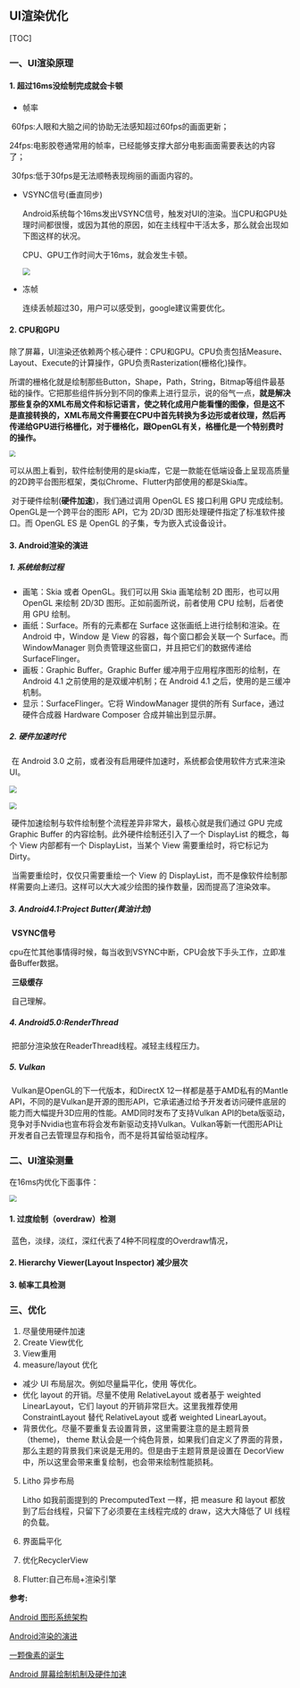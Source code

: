 ## UI渲染优化

[TOC]

### 一、UI渲染原理

#### 1. 超过16ms没绘制完成就会卡顿

- 帧率

​	60fps:人眼和大脑之间的协助无法感知超过60fps的画面更新；

​	24fps:电影胶卷通常用的帧率，已经能够支撑大部分电影画面需要表达的内容了；

​	30fps:低于30fps是无法顺畅表现绚丽的画面内容的。	

- VSYNC信号(垂直同步)

  Android系统每个16ms发出VSYNC信号，触发对UI的渲染。当CPU和GPU处理时间都很慢，或因为其他的原因，如在主线程中干活太多，那么就会出现如下图这样的状况。

  CPU、GPU工作时间大于16ms，就会发生卡顿。

  <img src="images/ui_render_vsync.png" style="zoom:80%;" />

- 冻帧

  连续丢帧超过30，用户可以感受到，google建议需要优化。

#### 2. CPU和GPU

​	除了屏幕，UI渲染还依赖两个核心硬件：CPU和GPU。CPU负责包括Measure、Layout、Execute的计算操作，GPU负责Rasterization(栅格化)操作。

​	所谓的栅格化就是绘制那些Button，Shape，Path，String，Bitmap等组件最基础的操作。它把那些组件拆分到不同的像素上进行显示，说的俗气一点，**就是解决那些复杂的XML布局文件和标记语言，使之转化成用户能看懂的图像，但是这不是直接转换的，XML布局文件需要在CPU中首先转换为多边形或者纹理，然后再传递给GPU进行格栅化，对于栅格化，跟OpenGL有关，格栅化是一个特别费时的操作。**

<img src="images/ui_render_intro.png" style="zoom:70%;" />

​	可以从图上看到，软件绘制使用的是skia库，它是一款能在低端设备上呈现高质量的2D跨平台图形框架，类似Chrome、Flutter内部使用的都是Skia库。

​	对于硬件绘制(**硬件加速**)，我们通过调用 OpenGL ES 接口利用 GPU 完成绘制。OpenGL是一个跨平台的图形 API，它为 2D/3D 图形处理硬件指定了标准软件接口。而 OpenGL ES 是 OpenGL 的子集，专为嵌入式设备设计。

#### 3. Android渲染的演进

##### 1. 系统绘制过程

- 画笔：Skia 或者 OpenGL。我们可以用 Skia 画笔绘制 2D 图形，也可以用 OpenGL 来绘制 2D/3D 图形。正如前面所说，前者使用 CPU 绘制，后者使用 GPU 绘制。
- 画纸：Surface。所有的元素都在 Surface 这张画纸上进行绘制和渲染。在 Android 中，Window 是 View 的容器，每个窗口都会关联一个 Surface。而 WindowManager 则负责管理这些窗口，并且把它们的数据传递给 SurfaceFlinger。
- 画板：Graphic Buffer。Graphic Buffer 缓冲用于应用程序图形的绘制，在 Android 4.1 之前使用的是双缓冲机制；在 Android 4.1 之后，使用的是三缓冲机制。
- 显示：SurfaceFlinger。它将 WindowManager 提供的所有 Surface，通过硬件合成器 Hardware Composer 合成并输出到显示屏。

##### 2. 硬件加速时代

​	在 Android 3.0 之前，或者没有启用硬件加速时，系统都会使用软件方式来渲染 UI。

​	<img src="images/ui_render_android3.0_soft.png" style="zoom:80%;" />

<img src="images/ui_render_androidnew_hard.png" style="zoom:80%;" />

​	硬件加速绘制与软件绘制整个流程差异非常大，最核心就是我们通过 GPU 完成 Graphic Buffer 的内容绘制。此外硬件绘制还引入了一个 DisplayList 的概念，每个 View 内部都有一个 DisplayList，当某个 View 需要重绘时，将它标记为 Dirty。

​	当需要重绘时，仅仅只需要重绘一个 View 的 DisplayList，而不是像软件绘制那样需要向上递归。这样可以大大减少绘图的操作数量，因而提高了渲染效率。

##### 3. Android4.1:Project Butter(黄油计划)

​	**VSYNC信号**

​	cpu在忙其他事情得时候，每当收到VSYNC中断，CPU会放下手头工作，立即准备Buffer数据。

​    **三级缓存**

​	自己理解。

##### 4. Android5.0:RenderThread

​	把部分渲染放在ReaderThread线程。减轻主线程压力。

##### 5. Vulkan

​	Vulkan是OpenGL的下一代版本，和DirectX 12一样都是基于AMD私有的Mantle API，不同的是Vulkan是开源的图形API，它承诺通过给予开发者访问硬件底层的能力而大幅提升3D应用的性能。AMD同时发布了支持Vulkan API的beta版驱动，竞争对手Nvidia也宣布将会发布新驱动支持Vulkan。Vulkan等新一代图形API让开发者自己去管理显存和指令，而不是将其留给驱动程序。

### 二、UI渲染测量

在16ms内优化下面事件：

<img src="images/ui_render_apm.png" style="zoom:80%;" />

#### 1. 过度绘制（overdraw）检测

​	蓝色，淡绿，淡红，深红代表了4种不同程度的Overdraw情况，

#### 2. Hierarchy Viewer(Layout Inspector) 减少层次

#### 3. 帧率工具检测

### 三、优化

1. 尽量使用硬件加速
2. Create View优化
3. View重用
4. measure/layout 优化

- 减少 UI 布局层次。例如尽量扁平化，使用<ViewStub> <Merge>等优化。
- 优化 layout 的开销。尽量不使用 RelativeLayout 或者基于 weighted LinearLayout，它们 layout 的开销非常巨大。这里我推荐使用 ConstraintLayout 替代 RelativeLayout 或者 weighted LinearLayout。
- 背景优化。尽量不要重复去设置背景，这里需要注意的是主题背景（theme)， theme 默认会是一个纯色背景，如果我们自定义了界面的背景，那么主题的背景我们来说是无用的。但是由于主题背景是设置在 DecorView 中，所以这里会带来重复绘制，也会带来绘制性能损耗。

5. Litho 异步布局

   Litho 如我前面提到的 PrecomputedText 一样，把 measure 和 layout 都放到了后台线程，只留下了必须要在主线程完成的 draw，这大大降低了 UI 线程的负载。

6. 界面扁平化

7. 优化RecyclerView

8. Flutter:自己布局+渲染引擎



**参考:**

[Android 图形系统架构](https://source.android.com/devices/graphics)

[Android渲染的演进](https://time.geekbang.org/column/article/80921)

[一颗像素的诞生](https://mp.weixin.qq.com/s/QoFrdmxdRJG5ETQp5Ua3-A)

[Android 屏幕绘制机制及硬件加速](https://blog.csdn.net/qian520ao/article/details/81144167)

